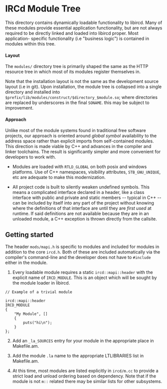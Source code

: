 # IRCd Module Tree

This directory contains dynamically loadable functionality to libircd. Many of
these modules provide essential application functionality, but are not always
required to be directly linked and loaded into libircd proper. Most application-
specific functionality (i.e "business logic") is contained in modules within this
tree.

#### Layout

The `modules/` directory tree is primarily shaped the same as the HTTP resource
tree in which most of its modules register themselves in.

Note that the installation layout is not the same as the development source
layout (i.e in git). Upon installation, the module tree is collapsed into a
single directory and installed into
`$prefix/lib/modules/construct/$directory_$module.so`; where directories are
replaced by underscores in the final `SONAME`. this may be subject to
improvement.

#### Approach

Unlike most of the module systems found in traditional free software projects,
our approach is oriented around *global symbol* availability to the address
space rather than explicit imports from self-contained modules. This direction
is made viable by C++ and advances in the compiler and linker toolchains. The
result is significantly simpler and more convenient for developers to work with.

- Modules are loaded with `RTLD_GLOBAL` on both posix and windows platforms.
Use of C++ namespaces, visibility attributes, `STB_GNU_UNIQUE`, etc are
adequate to make this modernization.

- All project code is built to silently weaken undefined symbols. This means
a complicated interface declared in a header, like a class interface with
public and private and static members -- typical in C++ -- can be included
by itself into any part of the project without knowing where the definitions
of that interface are until they are *first used* at runtime. If said
definitions are not available because they are in an unloaded module, a C++
exception is thrown directly from the callsite.

## Getting started

The header `mods/mapi.h` is specific to modules and included for modules in
addition to the core `ircd.h`. Both of these are included automatically
via the compiler's command-line and the developer does not have to `#include`
either in the module.

1. Every loadable module requires a static `ircd::mapi::header` with the explicit
name of `IRCD_MODULE`. This is an object which will be sought by the module
loader in libircd.

```
// Example of a trivial module

ircd::mapi::header
IRCD_MODULE
{
	"My Module", []
	{
		puts("hi\n");
	}
};

```

2. Add an `_la_SOURCES` entry for your module in the appropriate place in
Makefile.am.

3. Add the module `.la` name to the appropriate LTLIBRARIES list
in Makefile.am.

4. At this time, most modules are listed explicitly in `ircd/m.cc` to
provide a strict load and unload ordering based on dependency. Note that
if the module is not `m::` related there may be similar lists for other
subsystems.

